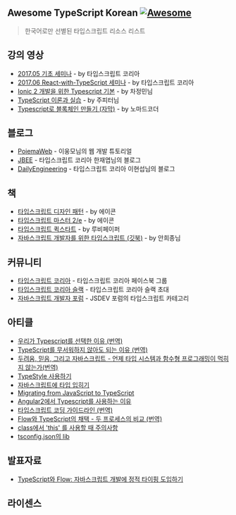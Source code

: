## Awesome TypeScript Korean [![Awesome](https://cdn.rawgit.com/sindresorhus/awesome/d7305f38d29fed78fa85652e3a63e154dd8e8829/media/badge.svg)](https://github.com/sindresorhus/awesome)
> 한국어로만 선별된 타입스크립트 리소스 리스트

## 강의 영상
- [2017.05 기초 세미나](https://www.youtube.com/playlist?list=PLV6pYUAZ-ZoEBNDzOxzToMqv-V1QGlU0T) - by 타입스크립트 코리아
- [2017.06 React-with-TypeScript 세미나](https://www.youtube.com/playlist?list=PLV6pYUAZ-ZoHx0OjUduzaFSZ4_cUqXLm0) - by 타입스크립트 코리아
- [Ionic 2 개발을 위한 Typescript 기본](https://www.youtube.com/playlist?list=PL_sanVl1UIb3ZDNpSiHidJmUK6ipQPEia) - by 차정민님
- [TypeScript 이론과 실습](https://www.youtube.com/playlist?list=PLlSZlNj22M7S1HmF3Vs8TJ2gUq_0xNN6-) - by 주피터님
- [Typescript로 블록체인 만들기 (자막)](https://www.youtube.com/playlist?list=PL7jH19IHhOLNM5mePXxbpnPefi6PiiNCX) - by 노마드코더

## 블로그
- [PoiemaWeb](https://poiemaweb.com) - 이웅모님의 웹 개발 튜토리얼
- [JBEE](https://jaeyeophan.github.io/categories/TypeScript) - 타입스크립트 코리아 한재엽님의 블로그
- [DailyEngineering](https://hyunseob.github.io/categories/JavaScript/TypeScript) - 타입스크립트 코리아 이현섭님의 블로그

## 책
- [타입스크립트 디자인 패턴](http://acornpub.co.kr/book/typescript-design-patterns) - by 에이콘
- [타입스크립트 마스터 2/e](http://acornpub.co.kr/book/mastering-typescript-2e) - by 에이콘
- [타입스크립트 퀵스타트](http://www.yes24.com/24/goods/59719961) - by 루비페이퍼
- [자바스크립트 개발자를 위한 타입스크립트 (깃북)](https://ahnheejong.gitbook.io/ts-for-jsdev) - by 안희종님

## 커뮤니티
- [타입스크립트 코리아](https://www.facebook.com/groups/TSKorea) - 타입스크립트 코리아 페이스북 그룹
- [타입스크립트 코리아 슬랙](https://ts-korea.now.sh) - 타입스크립트 코리아 슬랙 초대
- [자바스크립트 개발자 포럼](https://jsdev.kr/c/js/ts) - JSDEV 포럼의 타입스크립트 카테고리

## 아티클
- [우리가 Typescript를 선택한 이유 (번역)](https://medium.com/@constell99/%EC%9A%B0%EB%A6%AC%EA%B0%80-typescript%EB%A5%BC-%EC%84%A0%ED%83%9D%ED%95%9C-%EC%9D%B4%EC%9C%A0-b0a423654f1e)
- [TypeScript를 무서워하지 않아도 되는 이유 (번역)](http://han41858.tistory.com/14)
- [두려움, 믿음, 그리고 자바스크립트 - 언제 타입 시스템과 함수형 프로그래밍이 먹히지 않는가(번역)](https://medium.com/@rinae/%EB%B2%88%EC%97%AD-%EB%91%90%EB%A0%A4%EC%9B%80-%EB%AF%BF%EC%9D%8C-%EA%B7%B8%EB%A6%AC%EA%B3%A0-%EC%9E%90%EB%B0%94%EC%8A%A4%ED%81%AC%EB%A6%BD%ED%8A%B8-%EC%96%B8%EC%A0%9C-%ED%83%80%EC%9E%85-%EC%8B%9C%EC%8A%A4%ED%85%9C%EA%B3%BC-%ED%95%A8%EC%88%98%ED%98%95-%ED%94%84%EB%A1%9C%EA%B7%B8%EB%9E%98%EB%B0%8D%EC%9D%B4-%EB%A8%B9%ED%9E%88%EC%A7%80-%EC%95%8A%EB%8A%94%EA%B0%80-dde33972301f)
- [TypeStyle 사용하기](https://adhrinae.github.io/posts/typestyle-basic)
- [자바스크립트에 타입 입히기](https://medium.com/@FourwingsY/%EC%9E%90%EB%B0%94%EC%8A%A4%ED%81%AC%EB%A6%BD%ED%8A%B8%EC%97%90-%ED%83%80%EC%9E%85-%EC%9E%85%ED%9E%88%EA%B8%B0-9c7b7bb82b30)
- [Migrating from JavaScript to TypeScript](https://engineering.huiseoul.com/migrating-from-javascript-to-typescript-5f32a81099e4)
- [Angular2에서 Typescript를 사용하는 이유](http://www.notforme.kr/archives/1809)
- [타입스크립트 코딩 가이드라인 (번역)](http://happygrammer.tistory.com/156)
- [Flow와 TypeScript의 채택 - 두 프로세스의 비교 (번역)](https://rhostem.github.io/posts/2017-06-11-adopting-flow-and-typescript)
- [class에서 'this' 를 사용할 때 주의사항](http://norux.me/61)
- [tsconfig.json의 lib](http://norux.me/59)

## 발표자료
- [TypeScript와 Flow: 자바스크립트 개발에 정적 타이핑 도입하기](https://youtu.be/H16gTwa2J7g)

## 라이센스
